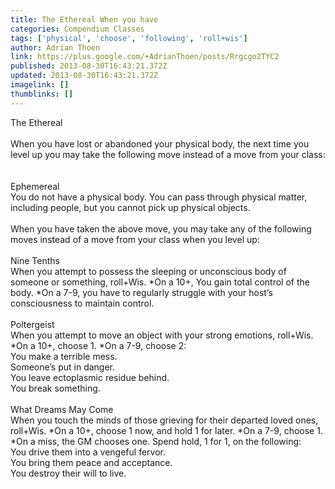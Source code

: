 ```yaml
---
title: The Ethereal When you have
categories: Compendium Classes
tags: ['physical', 'choose', 'following', 'roll+wis']
author: Adrian Thoen
link: https://plus.google.com/+AdrianThoen/posts/Rrgcgo2TYC2
published: 2013-08-30T16:43:21.372Z
updated: 2013-08-30T16:43:21.372Z
imagelink: []
thumblinks: []
---
```


The Ethereal<br /><br />When you have lost or abandoned your physical body, the next time you level up you may take the following move instead of a move from your class:<br /><br /><br />Ephemereal<br />You do not have a physical body. You can pass through physical matter, including people, but you cannot pick up physical objects.<br /><br />When you have taken the above move, you may take any of the following moves instead of a move from your class when you level up:<br /><br />Nine Tenths<br />When you attempt to possess the sleeping or unconscious body of someone or something, roll+Wis. *On a 10+, You gain total control of the body. *On a 7-9, you have to regularly struggle with your host’s consciousness to maintain control.<br /><br />Poltergeist<br />When you attempt to move an object with your strong emotions, roll+Wis. *On a 10+, choose 1. *On a 7-9, choose 2:<br />You make a terrible mess.<br />Someone’s put in danger.<br />You leave ectoplasmic residue behind.<br />You break something.<br /><br />What Dreams May Come<br />When you touch the minds of those grieving for their departed loved ones, roll+Wis. *On a 10+, choose 1 now, and hold 1 for later. *On a 7-9, choose 1. *On a miss, the GM chooses one. Spend hold, 1 for 1, on the following:<br />You drive them into a vengeful fervor.<br />You bring them peace and acceptance.<br />You destroy their will to live.<br />